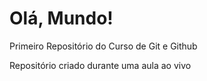 # Olá, Mundo!
 Primeiro Repositório do Curso de Git e Github

 Repositório criado durante uma aula ao vivo
